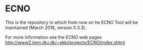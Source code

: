 # ECNO

This is the repository in which from now on he ECNO Tool will be maintained (March 2018, version 0.3.3).

For more information see the ECNO web pages http://www2.imm.dtu.dk/~ekki/projects/ECNO/index.shtml
